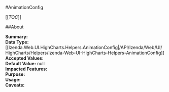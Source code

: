 #AnimationConfig

[[_TOC_]]

##About

**Summary:**   
**Data Type:** [[Izenda.Web.UI.HighCharts.Helpers.AnimationConfig|/API/Izenda/Web/UI/HighCharts/Helpers/Izenda-Web-UI-HighCharts-Helpers-AnimationConfig]]  
**Accepted Values:**   
**Default Value:** null  
**Impacted Features:**   
**Purpose:**   
**Usage:**   
**Caveats:**   

